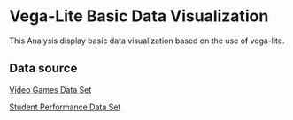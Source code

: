 # Vega-Lite Basic Data Visualization
This Analysis display basic data visualization based on the use of vega-lite.

## Data source
[Video Games Data Set](https://www.kaggle.com/gregorut/videogamesales/version/2)

[Student Performance Data Set ](https://archive.ics.uci.edu/ml/datasets/student+performance#)
